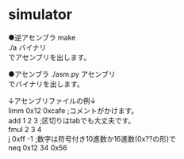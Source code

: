 # simulator

●逆アセンブラ
make</br>
./a バイナリ</br>
でアセンブリを出します。

●アセンブラ
./asm.py アセンブリ</br>
でバイナリを出します。

↓アセンブリファイルの例↓</br>
limm 0x12 0xcafe      ;コメントがかけます。</br>
     add 1   2     3  ;区切りはtabでも大丈夫です。</br>
fmul 2 3 4</br>
j 0xff -1             ;数字は符号付き10進数か16進数(0x??の形)で</br>
neq 0x12 34 0x56      </br>
